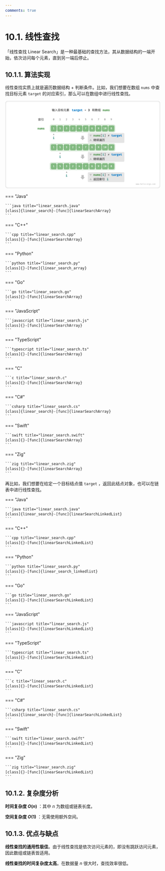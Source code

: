 ```yaml
---
comments: true
---
```


# 10.1. 线性查找

「线性查找 Linear Search」是一种最基础的查找方法，其从数据结构的一端开始，依次访问每个元素，直到另一端后停止。

## 10.1.1. 算法实现

线性查找实质上就是遍历数据结构 + 判断条件。比如，我们想要在数组 `nums` 中查找目标元素 `target` 的对应索引，那么可以在数组中进行线性查找。

![linear_search](linear_search.assets/linear_search.png)

=== "Java"

    ```java title="linear_search.java"
    [class]{linear_search}-[func]{linearSearchArray}
    ```

=== "C++"

    ```cpp title="linear_search.cpp"
    [class]{}-[func]{linearSearchArray}
    ```

=== "Python"

    ```python title="linear_search.py"
    [class]{}-[func]{linear_search_array}
    ```

=== "Go"

    ```go title="linear_search.go"
    [class]{}-[func]{linearSearchArray}
    ```

=== "JavaScript"

    ```javascript title="linear_search.js"
    [class]{}-[func]{linearSearchArray}
    ```

=== "TypeScript"

    ```typescript title="linear_search.ts"
    [class]{}-[func]{linearSearchArray}
    ```

=== "C"

    ```c title="linear_search.c"
    [class]{}-[func]{linearSearchArray}
    ```

=== "C#"

    ```csharp title="linear_search.cs"
    [class]{linear_search}-[func]{linearSearchArray}
    ```

=== "Swift"

    ```swift title="linear_search.swift"
    [class]{}-[func]{linearSearchArray}
    ```

=== "Zig"

    ```zig title="linear_search.zig"
    [class]{}-[func]{linearSearchArray}
    ```

再比如，我们想要在给定一个目标结点值 `target` ，返回此结点对象，也可以在链表中进行线性查找。

=== "Java"

    ```java title="linear_search.java"
    [class]{linear_search}-[func]{linearSearchLinkedList}
    ```

=== "C++"

    ```cpp title="linear_search.cpp"
    [class]{}-[func]{linearSearchLinkedList}
    ```

=== "Python"

    ```python title="linear_search.py"
    [class]{}-[func]{linear_search_linkedlist}
    ```

=== "Go"

    ```go title="linear_search.go"
    [class]{}-[func]{linearSearchLinkedList}
    ```

=== "JavaScript"

    ```javascript title="linear_search.js"
    [class]{}-[func]{linearSearchLinkedList}
    ```

=== "TypeScript"

    ```typescript title="linear_search.ts"
    [class]{}-[func]{linearSearchLinkedList}
    ```

=== "C"

    ```c title="linear_search.c"
    [class]{}-[func]{linearSearchLinkedList}
    ```

=== "C#"

    ```csharp title="linear_search.cs"
    [class]{linear_search}-[func]{linearSearchLinkedList}
    ```

=== "Swift"

    ```swift title="linear_search.swift"
    [class]{}-[func]{linearSearchLinkedList}
    ```

=== "Zig"

    ```zig title="linear_search.zig"
    [class]{}-[func]{linearSearchLinkedList}
    ```

## 10.1.2. 复杂度分析

**时间复杂度 $O(n)$** ：其中 $n$ 为数组或链表长度。

**空间复杂度 $O(1)$** ：无需使用额外空间。

## 10.1.3. 优点与缺点

**线性查找的通用性极佳**。由于线性查找是依次访问元素的，即没有跳跃访问元素，因此数组或链表皆适用。

**线性查找的时间复杂度太高**。在数据量 $n$ 很大时，查找效率很低。
